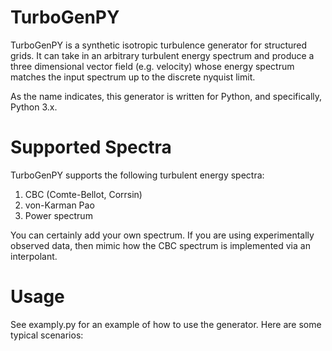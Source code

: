 # TurboGenPY
TurboGenPY is a synthetic isotropic turbulence generator for structured grids. It can take in an arbitrary
turbulent energy spectrum and produce a three dimensional vector field (e.g. velocity) whose energy spectrum
matches the input spectrum up to the discrete nyquist limit.

As the name indicates, this generator is written for Python, and specifically, Python 3.x.

# Supported Spectra
TurboGenPY supports the following turbulent energy spectra:
1. CBC (Comte-Bellot, Corrsin)
2. von-Karman Pao
3. Power spectrum

You can certainly add your own spectrum. If you are using experimentally observed data, then mimic how the CBC spectrum is implemented via an interpolant.

# Usage
See examply.py for an example of how to use the generator. Here are some typical scenarios:

